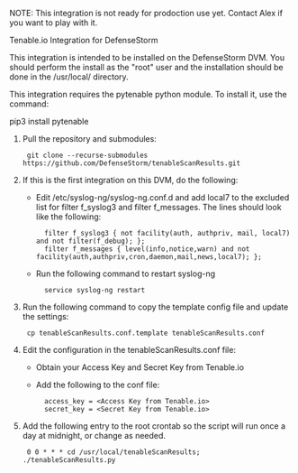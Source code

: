 NOTE: This integration is not ready for prodoction use yet.  Contact Alex if you want to play with it.


Tenable.io Integration for DefenseStorm

This integration is intended to be installed on the DefenseStorm DVM.  You should perform the install as the "root" user and the installation should be done in the /usr/local/ directory.

This integration requires the pytenable python module.  To install it, use the command:

pip3 install pytenable

1. Pull the repository and submodules:

		git clone --recurse-submodules https://github.com/DefenseStorm/tenableScanResults.git

2. If this is the first integration on this DVM, do the following:
	
	- Edit /etc/syslog-ng/syslog-ng.conf.d and add local7 to the excluded list for filter f_syslog3 and filter f_messages.  The lines should look like the following:

			filter f_syslog3 { not facility(auth, authpriv, mail, local7) and not filter(f_debug); };
			filter f_messages { level(info,notice,warn) and not facility(auth,authpriv,cron,daemon,mail,news,local7); };
		
	- Run the following command to restart syslog-ng
	 
			service syslog-ng restart

3. Run the following command to copy the template config file and update the settings:

		cp tenableScanResults.conf.template tenableScanResults.conf

4. Edit the configuration in the tenableScanResults.conf file:

	- Obtain your Access Key and Secret Key from Tenable.io

	- Add the following to the conf file:
		
			access_key = <Access Key from Tenable.io>
			secret_key = <Secret Key from Tenable.io>

5. Add the following entry to the root crontab so the script will run once a day at midnight, or change as needed.

		0 0 * * * cd /usr/local/tenableScanResults; ./tenableScanResults.py
